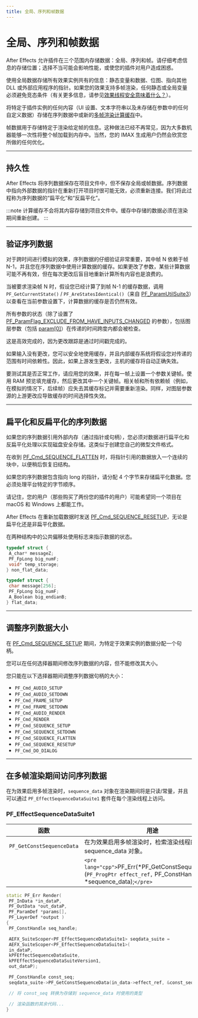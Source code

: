 ```yaml
---
title: 全局、序列和帧数据
---
```

# 全局、序列和帧数据

After Effects 允许插件在三个范围内存储数据：全局、序列和帧。请仔细考虑信息的存储位置；选择不当可能会影响性能，或使您的插件对用户造成困惑。

使用全局数据存储所有效果实例共有的信息：静态变量和数据、位图、指向其他 DLL 或外部应用程序的指针。如果您的效果支持多帧渲染，任何静态或全局变量必须避免竞态条件（有关更多信息，请参见[效果线程安全意味着什么？](../multi-frame-rendering-in-ae#what-does-it-mean-for-an-effect-to-be-thread-safe)）。

将特定于插件实例的任何内容（UI 设置、文本字符串以及未存储在参数中的任何自定义数据）存储在序列数据中或新的[多帧渲染计算缓存](../multi-frame-rendering-in-ae#compute-cache-for-multi-frame-rendering)中。

帧数据用于存储特定于渲染给定帧的信息。这种做法已经不再常见，因为大多数机器能够一次性将整个帧加载到内存中。当然，您的 IMAX 生成用户仍然会欣赏您所做的任何优化。

---

## 持久性

After Effects 将序列数据保存在项目文件中，但不保存全局或帧数据。序列数据中指向外部数据的指针在重新打开项目时很可能无效，必须重新连接。我们将此过程称为序列数据的“扁平化”和“反扁平化”。

:::note
计算缓存不会将其内容存储到项目文件中。缓存中存储的数据必须在渲染期间重新创建。
:::

---

## 验证序列数据

对于跨时间进行模拟的效果，序列数据的仔细验证非常重要，其中帧 N 依赖于帧 N-1，并且您在序列数据中使用计算数据的缓存。如果更改了参数，某些计算数据可能不再有效，但在每次更改后盲目地重新计算所有内容也是浪费的。

当被要求渲染帧 N 时，假设您已经计算了到帧 N-1 的缓存数据，调用 `PF_GetCurrentState()` / `PF_AreStatesIdentical()`（来自 [PF_ParamUtilSuite3](../parameter-supervision#pf_paramutilsuite3)）以查看在当前参数设置下，计算数据的缓存是否仍然有效。

所有参数的状态（除了设置了 [PF_ParamFlag_EXCLUDE_FROM_HAVE_INPUTS_CHANGED](../../effect-basics/PF_ParamDef#parameter-flags) 的参数），包括图层参数（包括 [param[0]](../../effect-basics/PF_ParamDef#param-zero)）在传递的时间跨度内都会被检查。

这是高效完成的，因为更改跟踪是通过时间戳完成的。

如果输入没有更改，您可以安全地使用缓存，并且内部缓存系统将假设您对传递的范围有时间依赖性。因此，如果上游发生更改，主机的缓存将自动正确失效。

要测试其是否正常工作，请应用您的效果，并在每一帧上设置一个参数关键帧。使用 RAM 预览填充缓存，然后更改其中一个关键帧。相关帧和所有依赖帧（例如，在模拟的情况下，后续帧）应失去其缓存标记并需要重新渲染。同样，对图层参数源的上游更改应导致缓存的时间选择性失效。

---

## 扁平化和反扁平化的序列数据

如果您的序列数据引用外部内存（通过指针或句柄），您必须对数据进行扁平化和反扁平化处理以实现磁盘安全存储。这类似于创建您自己的微型文件格式。

在收到 [PF_Cmd_SEQUENCE_FLATTEN](../../effect-basics/command-selectors#sequence-selectors) 时，将指针引用的数据放入一个连续的块中，以便稍后恢复旧结构。

如果您的序列数据包含指向 long 的指针，请分配 4 个字节来存储扁平化数据。您必须处理平台特定的字节顺序。

请记住，您的用户（那些购买了两份您的插件的用户）可能希望同一个项目在 macOS 和 Windows 上都能工作。

After Effects 在重新加载数据时发送 [PF_Cmd_SEQUENCE_RESETUP](../../effect-basics/command-selectors#sequence-selectors)，无论是扁平化还是非扁平化数据。

在两种结构中的公共偏移处使用标志来指示数据的状态。

```cpp
typedef struct {
 A_char* messageZ;
 PF_FpLong big_numF;
 void* temp_storage;
} non_flat_data;

typedef struct {
 char message[256];
 PF_FpLong big_numF;
 A_Boolean big_endianB;
} flat_data;
```

---

## 调整序列数据大小

在 [PF_Cmd_SEQUENCE_SETUP](../../effect-basics/command-selectors#sequence-selectors) 期间，为特定于效果实例的数据分配一个句柄。

您可以在任何选择器期间修改序列数据的内容，但不能修改其大小。

您只能在以下选择器期间调整序列数据句柄的大小：

- `PF_Cmd_AUDIO_SETUP`
- `PF_Cmd_AUDIO_SETDOWN`
- `PF_Cmd_FRAME_SETUP`
- `PF_Cmd_FRAME_SETDOWN`
- `PF_Cmd_AUDIO_RENDER`
- `PF_Cmd_RENDER`
- `PF_Cmd_SEQUENCE_SETUP`
- `PF_Cmd_SEQUENCE_SETDOWN`
- `PF_Cmd_SEQUENCE_FLATTEN`
- `PF_Cmd_SEQUENCE_RESETUP`
- `PF_Cmd_DO_DIALOG`

---

## 在多帧渲染期间访问序列数据

在为效果启用多帧渲染时，`sequence_data` 对象在渲染期间将是只读/常量，并且可以通过 `PF_EffectSequenceDataSuite1` 套件在每个渲染线程上访问。

### PF_EffectSequenceDataSuite1

| 函数 | 用途 |
| --- | --- |
| `PF_GetConstSequenceData` | 在为效果启用多帧渲染时，检索渲染线程的只读常量 sequence_data 对象。 |
| | `<pre lang="cpp">`PF_Err(*PF_GetConstSequenceData)(``PF_ProgPtr effect_ref,``  PF_ConstHandle \*sequence_data);`</pre>` |

```cpp
static PF_Err Render(
 PF_InData *in_dataP,
 PF_OutData *out_dataP,
 PF_ParamDef *params[],
 PF_LayerDef *output )
{
 PF_ConstHandle seq_handle;

 AEFX_SuiteScoper<PF_EffectSequenceDataSuite1> seqdata_suite =
 AEFX_SuiteScoper<PF_EffectSequenceDataSuite1>(
 in_dataP,
 kPFEffectSequenceDataSuite,
 kPFEffectSequenceDataSuiteVersion1,
 out_dataP);

 PF_ConstHandle const_seq;
 seqdata_suite->PF_GetConstSequenceData(in_data->effect_ref, &const_seq);

 // 将 const_seq 转换为存储到 sequence_data 时使用的类型

 // 渲染函数的其余代码...
}
```
